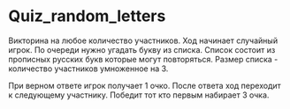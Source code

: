 # Quiz_random_letters
Викторина на любое количество участников. Ход начинает случайный игрок. По очереди нужно угадать букву из списка. Список состоит из прописных русских букв которые могут повторяться. Размер списка - количество участников умноженное на 3.

При верном ответе игрок получает 1 очко. После ответа ход переходит к следующему участнику. Победит тот кто первым набирает 3 очка.
